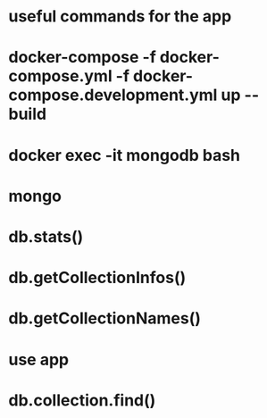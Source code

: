 # useful commands for the app

# docker-compose -f docker-compose.yml -f docker-compose.development.yml up --build

# docker exec -it mongodb bash

# mongo

# db.stats()

# db.getCollectionInfos()

# db.getCollectionNames()

# use app

# db.collection.find()
